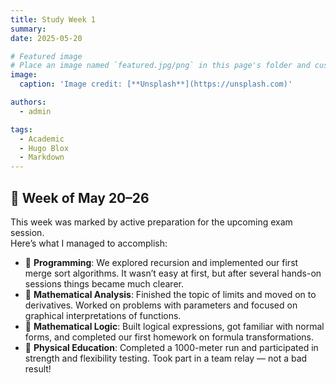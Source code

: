 ```yaml
---
title: Study Week 1
summary: 
date: 2025-05-20

# Featured image
# Place an image named `featured.jpg/png` in this page's folder and customize its options here.
image:
  caption: 'Image credit: [**Unsplash**](https://unsplash.com)'

authors:
  - admin

tags:
  - Academic
  - Hugo Blox
  - Markdown
---
```


## 📅 Week of May 20–26

This week was marked by active preparation for the upcoming exam session.  
Here’s what I managed to accomplish:

- 🧠 **Programming**: We explored recursion and implemented our first merge sort algorithms. It wasn’t easy at first, but after several hands-on sessions things became much clearer.
- 📐 **Mathematical Analysis**: Finished the topic of limits and moved on to derivatives. Worked on problems with parameters and focused on graphical interpretations of functions.
- 🔎 **Mathematical Logic**: Built logical expressions, got familiar with normal forms, and completed our first homework on formula transformations.
- 🏃 **Physical Education**: Completed a 1000-meter run and participated in strength and flexibility testing. Took part in a team relay — not a bad result!


